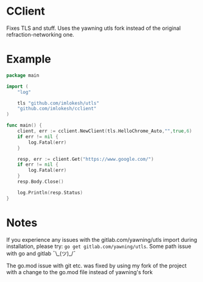 # CClient

Fixes TLS and stuff. Uses the yawning utls fork instead of the original refraction-networking one.

# Example

```go
package main

import (
    "log"

    tls "github.com/imlokesh/utls"
    "github.com/imlokesh/cclient"
)

func main() {
    client, err := cclient.NewClient(tls.HelloChrome_Auto,"",true,6)
    if err != nil {
        log.Fatal(err)
    }

    resp, err := client.Get("https://www.google.com/")
    if err != nil {
        log.Fatal(err)
    }
    resp.Body.Close()

    log.Println(resp.Status)
}
```

# Notes

If you experience any issues with the gitlab.com/yawning/utls import during installation, please try: `go get gitlab.com/yawning/utls`. Some path issue with go and gitlab ¯\\\_(ツ)\_/¯

The go.mod issue with git etc. was fixed by using my fork of the project with a change to the go.mod file instead of yawning's fork
